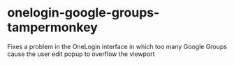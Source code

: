 onelogin-google-groups-tampermonkey
===================================

Fixes a problem in the OneLogin interface in which too many Google Groups cause the user edit popup to overflow the viewport